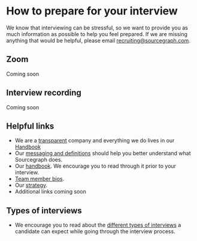 # How to prepare for your interview

We know that interviewing can be stressful, so we want to provide you as much information as possible to help you feel prepared. If we are missing anything that would be helpful, please email recruiting@sourcegraph.com.

## Zoom

Coming soon

## Interview recording

Coming soon

## Helpful links

- We are a [transparent](../../../marketing/process/messaging.md) company and everything we do lives in our [Handbook](../../../../index.md)
- Our [messaging and definitions](../../../marketing/process/messaging.md) should help you better understand what Sourcegraph does.
- Our [handbook](https://handbook.sourcegraph.com). We encourage you to read through it prior to your interview.
- [Team member bios](../../../../team/index.md).
- Our [strategy](../../../../strategy-goals/strategy/index.md).
- Additional links coming soon

## Types of interviews

- We encourage you to read about the [different types of interviews](types_of_interviews.md) a candidate can expect while going through the interview process.

